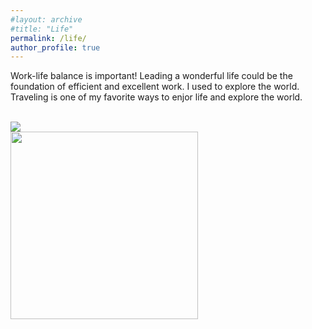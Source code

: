```yaml
---
#layout: archive
#title: "Life"
permalink: /life/
author_profile: true
---
```


Work-life balance is important! Leading a wonderful life could be the foundation of efficient and excellent work. I used to explore the world. Traveling is one of my favorite ways to enjor life and explore the world.  

<br/><img src='https://raw.githubusercontent.com/Rayin-saber/yinrui.github.io/master/images/500x300.png'>  
<img align="left" src='/images/IMG_3147.JPG' width=300 >  
